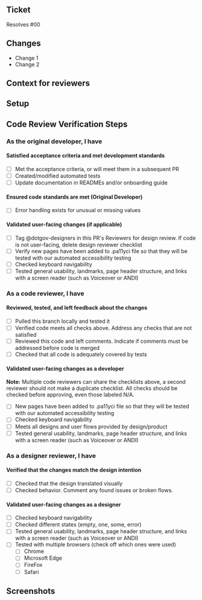 ## Ticket

<!-- PR title format: `#issue_number: Descriptive name ideally matching ticket name - [sandbox]`-->
Resolves #00

## Changes

<!-- What was added, updated, or removed in this PR. -->
- Change 1
- Change 2

<!--
    Please add/remove/edit any of the template below to fit the needs
    of this specific PR.
--->

## Context for reviewers

<!--Background context, more in-depth details of the implementation, and anything else you'd like to call out or ask reviewers.  -->

## Setup

<!--  Add any steps or code to run in this section to help others run your code.
    
    Example 1:
    ```sh
    echo "Code goes here"
    ``` 
    
    Example 2: If the PR was to add a new link with a redirect, this section could simply be:
    -go to /path/to/start/page
    -click the blue link in the <insert location>
    -notice user is redirected to <proper end location>
-->

## Code Review Verification Steps

### As the original developer, I have

#### Satisfied acceptance criteria and met development standards

- [ ] Met the acceptance criteria, or will meet them in a subsequent PR
- [ ] Created/modified automated tests
- [ ] Update documentation in READMEs and/or onboarding guide

#### Ensured code standards are met (Original Developer)
<!-- Mark "- N/A" and check at the end of each check that is not applicable to your PR -->
- [ ] Error handling exists for unusual or missing values

#### Validated user-facing changes (if applicable)

- [ ] Tag @dotgov-designers in this PR's Reviewers for design review. If code is not user-facing, delete design reviewer checklist
- [ ] Verify new pages have been added to .pa11yci file so that they will be tested with our automated accessibility testing
- [ ] Checked keyboard navigability
- [ ] Tested general usability, landmarks, page header structure, and links with a screen reader (such as Voiceover or ANDI)

### As a code reviewer, I have

#### Reviewed, tested, and left feedback about the changes

- [ ] Pulled this branch locally and tested it
- [ ] Verified code meets all checks above. Address any checks that are not satisfied
- [ ] Reviewed this code and left comments. Indicate if comments must be addressed before code is merged
- [ ] Checked that all code is adequately covered by tests

#### Validated user-facing changes as a developer
**Note:** Multiple code reviewers can share the checklists above, a second reviewer should not make a duplicate checklist. All checks should be checked before approving, even those labeled N/A. 

- [ ] New pages have been added to .pa11yci file so that they will be tested with our automated accessibility testing
- [ ] Checked keyboard navigability
- [ ] Meets all designs and user flows provided by design/product
- [ ] Tested general usability, landmarks, page header structure, and links with a screen reader (such as Voiceover or ANDI)

### As a designer reviewer, I have

#### Verified that the changes match the design intention

- [ ] Checked that the design translated visually
- [ ] Checked behavior. Comment any found issues or broken flows.

#### Validated user-facing changes as a designer

- [ ] Checked keyboard navigability
- [ ] Checked different states (empty, one, some, error)
- [ ] Tested general usability, landmarks, page header structure, and links with a screen reader (such as Voiceover or ANDI)
- [ ] Tested with multiple browsers (check off which ones were used)
  - [ ] Chrome
  - [ ] Microsoft Edge
  - [ ] FireFox
  - [ ] Safari

## Screenshots

<!-- If this PR makes visible interface changes, an image of the finished interface can help reviewers
and casual observers understand the context of the changes.
A before image is optional and can be included at the submitter's discretion.

Consider using an animated image to show an entire workflow.
You may want to use [GIPHY Capture](https://giphy.com/apps/giphycapture) for this! 📸

_Please frame images to show useful context but also highlight the affected regions._
--->
